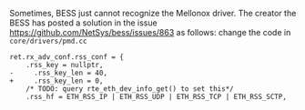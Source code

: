 Sometimes, BESS just cannot recognize the Mellonox driver. The creator the BESS has posted a solution in the issue https://github.com/NetSys/bess/issues/863 as follows:
change the code in ```core/drivers/pmd.cc```
```
ret.rx_adv_conf.rss_conf = {                                        
    .rss_key = nullptr,                                             
-     .rss_key_len = 40,                                              
+     .rss_key_len = 0,                                              
    /* TODO: query rte_eth_dev_info_get() to set this*/             
    .rss_hf = ETH_RSS_IP | ETH_RSS_UDP | ETH_RSS_TCP | ETH_RSS_SCTP,
```
